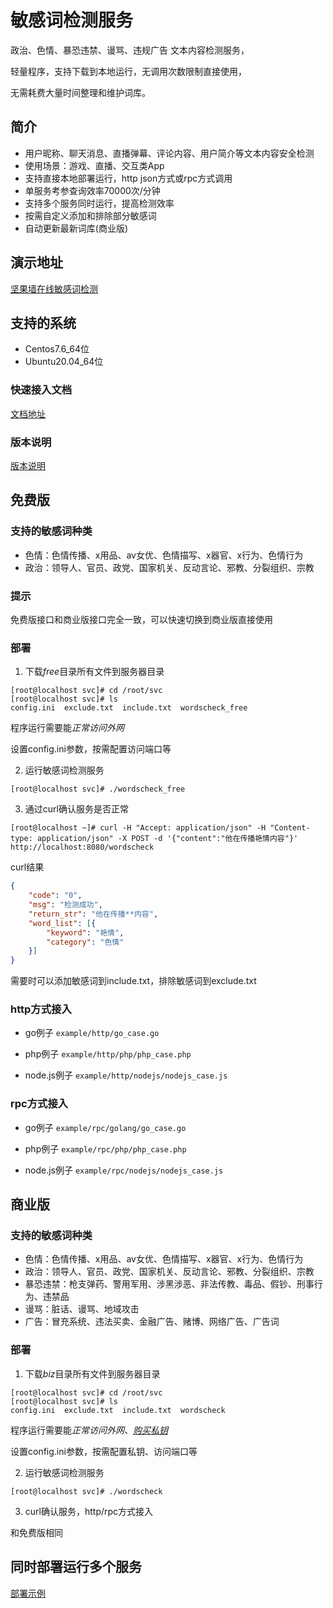 # 敏感词检测服务
政治、色情、暴恐违禁、谩骂、违规广告 文本内容检测服务，

轻量程序，支持下载到本地运行，无调用次数限制直接使用，

无需耗费大量时间整理和维护词库。


## 简介

+ 用户昵称、聊天消息、直播弹幕、评论内容、用户简介等文本内容安全检测
+ 使用场景：游戏、直播、交互类App
+ 支持直接本地部署运行，http json方式或rpc方式调用
+ 单服务考参查询效率70000次/分钟
+ 支持多个服务同时运行，提高检测效率
+ 按需自定义添加和排除部分敏感词
+ 自动更新最新词库(商业版)


## 演示地址
[坚果墙在线敏感词检测]

## 支持的系统
+ Centos7.6_64位
+ Ubuntu20.04_64位

### 快速接入文档
[文档地址]

### 版本说明
[版本说明]


## 免费版
###  支持的敏感词种类

+ 色情：色情传播、x用品、av女优、色情描写、x器官、x行为、色情行为
+ 政治：领导人、官员、政党、国家机关、反动言论、邪教、分裂组织、宗教

### 提示
免费版接口和商业版接口完全一致，可以快速切换到商业版直接使用

###  部署
1. 下载*free*目录所有文件到服务器目录
```shell
[root@localhost svc]# cd /root/svc
[root@localhost svc]# ls
config.ini  exclude.txt  include.txt  wordscheck_free
```

程序运行需要能*正常访问外网*

设置config.ini参数，按需配置访问端口等

2. 运行敏感词检测服务
```shell
[root@localhost svc]# ./wordscheck_free
```

3. 通过curl确认服务是否正常
```shell
[root@localhost ~]# curl -H "Accept: application/json" -H "Content-type: application/json" -X POST -d '{"content":"他在传播艳情内容"}'  http://localhost:8080/wordscheck
```

curl结果
```json
{
	"code": "0",
	"msg": "检测成功",
	"return_str": "他在传播**内容",
	"word_list": [{
		"keyword": "艳情",
		"category": "色情"
	}]
}
```

需要时可以添加敏感词到include.txt，排除敏感词到exclude.txt

###  http方式接入

+ go例子
`example/http/go_case.go`

+ php例子
`example/http/php/php_case.php`

+ node.js例子
`example/http/nodejs/nodejs_case.js`

###  rpc方式接入
+ go例子
`example/rpc/golang/go_case.go`

+ php例子
`example/rpc/php/php_case.php`

+ node.js例子
`example/rpc/nodejs/nodejs_case.js`


## 商业版
###  支持的敏感词种类
+ 色情：色情传播、x用品、av女优、色情描写、x器官、x行为、色情行为
+ 政治：领导人、官员、政党、国家机关、反动言论、邪教、分裂组织、宗教
+ 暴恐违禁：枪支弹药、警用军用、涉黑涉恶、非法传教、毒品、假钞、刑事行为、违禁品
+ 谩骂：脏话、谩骂、地域攻击
+ 广告：冒充系统、违法买卖、金融广告、赌博、网络广告、广告词

###  部署
1. 下载*biz*目录所有文件到服务器目录
```shell
[root@localhost svc]# cd /root/svc
[root@localhost svc]# ls
config.ini  exclude.txt  include.txt  wordscheck
```

程序运行需要能*正常访问外网、[购买私钥]*

设置config.ini参数，按需配置私钥、访问端口等

2. 运行敏感词检测服务
```shell
[root@localhost svc]# ./wordscheck
```

3. curl确认服务，http/rpc方式接入

和免费版相同

## 同时部署运行多个服务
[部署示例]

[坚果墙在线敏感词检测]:http://www.wordscheck.com
[文档地址]:http://doc.wordscheck.com/docs/docs
[版本说明]:http://doc.wordscheck.com/docs/docs/docs-1ef2q7n1kl46b
[购买私钥]:http://doc.wordscheck.com/docs/docs/docs-1ef22tc31kev6
[部署示例]:http://doc.wordscheck.com/docs/docs/docs-1eclgqdl7flkk